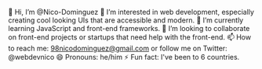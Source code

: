 👋 Hi, I’m @Nico-Dominguez
👀 I’m interested in web development, especially creating cool looking UIs that are accessible and modern.
🌱 I’m currently learning JavaScript and front-end frameworks.
💞️ I’m looking to collaborate on front-end projects or startups that need help with the front-end.
📫 How to reach me: 98nicodominguez@gmail.com or follow me on Twitter: @webdevnico
😄 Pronouns: he/him
⚡ Fun fact: I've been to 6 countries.

<!---
Nico-Dominguez/Nico-Dominguez is a ✨ special ✨ repository because its `README.md` (this file) appears on your GitHub profile.
You can click the Preview link to take a look at your changes.
--->
